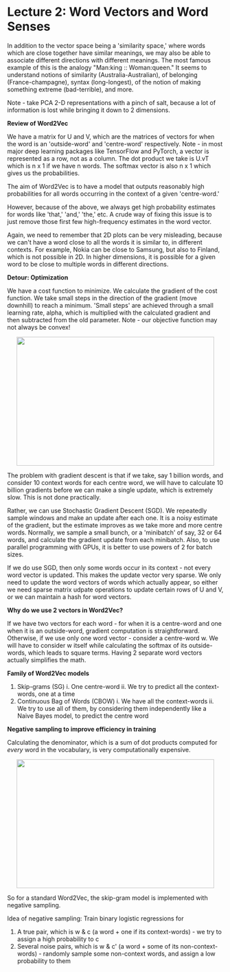 # Lecture 2: Word Vectors and Word Senses

In addition to the vector space being a 'similarity space,' where words which are close together have similar meanings, we may also be able to associate different directions with different meanings. The most famous example of this is the analogy "Man:king :: Woman:queen." It seems to understand notions of similarity (Australia-Australian), of belonging (France-champagne), syntax (long-longest), of the notion of making something extreme (bad-terrible), and more.

Note - take PCA 2-D representations with a pinch of salt, because a lot of information is lost while bringing it down to 2 dimensions.

**Review of Word2Vec**

We have a matrix for U and V, which are the matrices of vectors for when the word is an 'outside-word' and 'centre-word' respectively. Note - in most major deep learning packages like TensorFlow and PyTorch, a vector is represented as a row, not as a column. The dot product we take is U.vT which is n x 1 if we have n words. The softmax vector is also n x 1 which gives us the probabilities.

The aim of Word2Vec is to have a model that outputs reasonably high probabilities for all words occurring in the context of a given 'centre-word.'

However, because of the above, we always get high probability estimates for words like 'that,' 'and,' 'the,' etc. A crude way of fixing this issue is to just remove those first few high-frequency estimates in the word vector.

Again, we need to remember that 2D plots can be very misleading, because we can't have a word close to all the words it is similar to, in different contexts. For example, Nokia can be close to Samsung, but also to Finland, which is not possible in 2D. In higher dimensions, it is possible for a given word to be close to multiple words in different directions.

**Detour: Optimization**

We have a cost function to minimize. We calculate the gradient of the cost function. We take small steps in the direction of the gradient (move downhill) to reach a minimum. 'Small steps' are achieved through a small learning rate, alpha, which is multiplied with the calculated gradient and then subtracted from the old parameter. Note - our objective function may not always be convex!

<p align="center">
  <img width="460" height="300" src="https://user-images.githubusercontent.com/21968647/64314668-a5643d80-cf64-11e9-99e5-34c21a6235fc.png">
</p>

The problem with gradient descent is that if we take, say 1 billion words, and consider 10 context words for each centre word, we will have to calculate 10 billion gradients before we can make a single update, which is extremely slow. This is not done practically.

Rather, we can use Stochastic Gradient Descent (SGD). We repeatedly sample windows and make an update after each one. It is a noisy estimate of the gradient, but the estimate improves as we take more and more centre words. Normally, we sample a small bunch, or a 'minibatch' of say, 32 or 64 words, and calculate the gradient update from each minibatch. Also, to use parallel programming with GPUs, it is better to use powers of 2 for batch sizes.

If we do use SGD, then only some words occur in its context - not every word vector is updated. This makes the update vector very sparse. We only need to update the word vectors of words which actually appear, so either we need sparse matrix udpate operations to update certain rows of U and V, or we can maintain a hash for word vectors.

**Why do we use 2 vectors in Word2Vec?**

If we have two vectors for each word - for when it is a centre-word and one when it is an outside-word, gradient computation is straightforward. Otherwise, if we use only one word vector - consider a centre-word w. We will have to consider w itself while calculating the softmax of its outside-words, which leads to square terms. Having 2 separate word vectors actually simplifies the math.

**Family of Word2Vec models**

1. Skip-grams (SG)
    i. One centre-word
    ii. We try to predict all the context-words, one at a time
2. Continuous Bag of Words (CBOW)
    i. We have all the context-words
    ii. We try to use all of them, by considering them independently like a Naive Bayes model, to predict the centre word
    
**Negative sampling to improve efficiency in training**

Calculating the denominator, which is a sum of dot products computed for *every* word in the vocabulary, is very computationally expensive.

<p align="center">
  <img width="460" height="300" src="https://user-images.githubusercontent.com/21968647/64316195-f70ec700-cf68-11e9-802f-3e65f2cc208f.png">
</p>

So for a standard Word2Vec, the skip-gram model is implemented with negative sampling.

Idea of negative sampling: Train binary logistic regressions for 
1. A true pair, which is w & c (a word + one if its context-words) - we try to assign a high probability to c
2. Several noise pairs, which is w & c' (a word + some of its non-context-words) - randomly sample some non-context words, and assign a low probability to them
